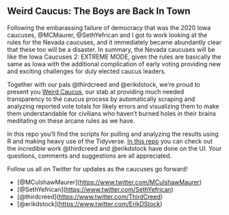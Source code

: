 Weird Caucus: The Boys are Back In Town
---------------------------------------

Following the embarassing failure of democracy that was the 2020 Iowa
caucuses, @MCMaurer, @SethYefrican and I got to work looking at the
rules for the Nevada caucuses, and it immediately became abundantly
clear that these too will be a disaster. In summary, the Nevada caucuses
will be like the Iowa Caucuses 2: EXTREME MODE, given the rules are
basically the same as Iowa with the additional complication of early
voting providing new and exciting challenges for duly elected caucus
leaders.

Together with our pals @thirdcreed and @erikdstock, we’re proud to
present you [Weird Caucus](http://www.weirdcauc.us), our stab at
providing much needed transparency to the caucus process by
automatically scraping and analyzing reported vote totals for likely
errors and visualizing them to make them understandable for civilians
who haven’t burned holes in their brains meditating on these arcane
rules as we have.

In this repo you’ll find the scripts for pulling and analyzing the
results using R and making heavy use of the Tidyverse. [In this
repo](https://github.com/thirdcreed/Nevada) you can check out the
incredible work @thirdcreed and @erikdstock have done on the UI. Your
questions, comments and suggestions are all appreciated.

Follow us all on Twitter for updates as the caucuses go forward!

-   \[@MCulshawMaurer\](<a href="https://www.twitter.com/MCulshawMaurer" class="uri">https://www.twitter.com/MCulshawMaurer</a>)
-   \[@SethYefrican\](<a href="https://www.twitter.com/SethYefrican" class="uri">https://www.twitter.com/SethYefrican</a>)
-   \[@thirdcreed\](<a href="https://www.twitter.com/ThirdCreed" class="uri">https://www.twitter.com/ThirdCreed</a>)
-   \[@erikdstock\](<a href="https://www.twitter.com/ErikDStock" class="uri">https://www.twitter.com/ErikDStock</a>)
